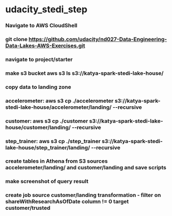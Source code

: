 # udacity_stedi_step
### Navigate to AWS CloudShell ###
### git clone https://github.com/udacity/nd027-Data-Engineering-Data-Lakes-AWS-Exercises.git
### navigate to project/starter
### make s3 bucket aws s3 ls s3://katya-spark-stedi-lake-house/
### copy data to landing zone
### accelerometer: aws s3 cp ./accelerometer s3://katya-spark-stedi-lake-house/accelerometer/landing/ --recursive
### customer: aws s3 cp ./customer s3://katya-spark-stedi-lake-house/customer/landing/ --recursive
### step_trainer: aws s3 cp ./step_trainer s3://katya-spark-stedi-lake-house/step_trainer/landing/ --recursive
### create tables in Athena from S3 sources accelerometer/landing/ and customer/landing and save scripts
### make screenshot of query result
### create job source customer/landing transformation - filter on shareWithResearchAsOfDate column != 0 target customer/trusted
